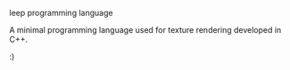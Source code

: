 leep programming language

A minimal programming language used for texture rendering developed in C++.

:)
